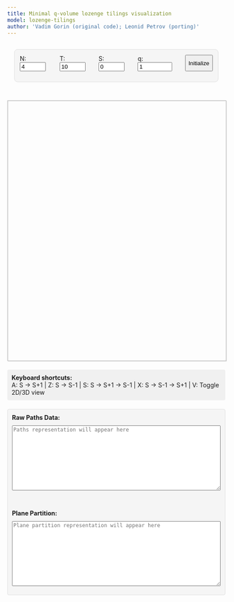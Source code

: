 ```yaml
---
title: Minimal q-volume lozenge tilings visualization
model: lozenge-tilings
author: 'Vadim Gorin (original code); Leonid Petrov (porting)'
---
```


<style>
  /* Minimal styling */
  .interface-container {
    max-width: 1000px;
    margin: 0 auto;
    padding: 16px;
  }

  .control-group {
    background: #f5f5f5;
    border: 1px solid #e0e0e0;
    border-radius: 8px;
    padding: 12px;
    margin-bottom: 12px;
  }

  .parameters-grid {
    display: flex;
    gap: 16px;
    margin-bottom: 12px;
  }

  #lozenge-canvas, #three-canvas {
    width: 100%;
    max-width: 800px;
    height: 600px;
    border: 1px solid #ccc;
    display: block;
    margin: 0 auto;
  }

  #three-container {
    width: 100%;
    max-width: 800px;
    height: 600px;
    margin: 0 auto;
    border: 1px solid #ccc;
    display: block; /* Shown by default, 3D is default */
  }

  .keyboard-info {
    margin-top: 20px;
    padding: 10px;
    background: #f0f0f0;
    border-radius: 4px;
  }

  .export-section {
    margin-top: 20px;
    padding: 10px;
    background: #f5f5f5;
    border-radius: 4px;
    border: 1px solid #e0e0e0;
  }

  #paths-export, #plane-partition-export {
    width: 100%;
    max-width: 800px;
    height: 150px;
    font-family: monospace;
    font-size: 12px;
    margin: 10px auto;
    display: block;
    resize: vertical;
  }
</style>

<script src="/js/three.min.js"></script>
<script src="/js/OrbitControls.js"></script>
<script src="/js/2025-06-08-q-vol-3d.js"></script>

<div class="interface-container">
  <!-- Parameters Only -->
  <div class="control-group">
    <div class="parameters-grid">
      <div>
        <label for="N">N:</label>
        <input type="number" id="N" value="4" min="1" max="200" style="width: 60px;">
      </div>
      <div>
        <label for="T">T:</label>
        <input type="number" id="T" value="10" min="1" max="500" style="width: 60px;">
      </div>
      <div>
        <label for="S">S:</label>
        <input type="number" id="S" value="0" min="0" style="width: 60px;">
      </div>
      <div>
        <label for="q">q:</label>
        <input type="number" id="q" value="1" step="0.02" min="0.01" style="width: 80px;">
      </div>
      <button id="initialize">Initialize</button>
    </div>
  </div>
</div>

<!-- 2D Visualization (hidden) -->
<canvas id="lozenge-canvas" style="display: none;"></canvas>

<!-- 3D Visualization (default) -->
<div id="three-container">
  <canvas id="three-canvas"></canvas>
</div>

<div class="keyboard-info">
  <strong>Keyboard shortcuts:</strong><br>
  A: S → S+1 | Z: S → S-1 | S: S → S+1 → S-1 | X: S → S-1 → S+1 | V: Toggle 2D/3D view
</div>

<div class="export-section">
  <strong>Raw Paths Data:</strong><br>
  <textarea id="paths-export" readonly placeholder="Paths representation will appear here"></textarea>
  <br><br>
  <strong>Plane Partition:</strong><br>
  <textarea id="plane-partition-export" readonly placeholder="Plane partition representation will appear here"></textarea>
</div>

<script>
// Minimal UVA color scheme only
const UVA_COLORS = {
    gray1: '#E57200', // Orange - Up rhombi
    gray2: '#232D4B', // Navy - Down rhombi
    gray3: '#F9DCBF', // Beige - Horizontal
    border: '#666666'
};

Module.onRuntimeInitialized = async function() {
    // WASM Interface Class
    class WASMInterface {
        constructor() {
            this.ready = false;
            this.N_param = 4;
            this.T_param = 10;
            this.S_param = 0;
            this.mode_param = 5;
            this.q_param = 1.0;
            this.paths = [];
        }

        async initialize() {
            if (typeof Module === 'undefined') {
                throw new Error('Module is not defined. WASM JavaScript file may not be loaded.');
            }
            if (typeof Module.cwrap !== 'function') {
                throw new Error('Module.cwrap is not a function. WASM module may not be properly initialized.');
            }

            // Wrap exported functions
            this.initializeTiling = Module.cwrap('initializeTiling', 'number', ['number', 'number', 'number', 'number', 'number'], {async: true});
            this.performSOperator = Module.cwrap('performSOperator', 'number', [], {async: true});
            this.performSMinusOperator = Module.cwrap('performSMinusOperator', 'number', [], {async: true});
            this.exportPaths = Module.cwrap('exportPaths', 'number', [], {async: true});
            this.updateParameters = Module.cwrap('updateParameters', 'number', ['number', 'number'], {async: true});
            this.freeString = Module.cwrap('freeString', null, ['number']);

            this.ready = true;
        }

        async initializeTilingWasm(params) {
            if (!this.ready) throw new Error('WASM not ready');

            this.N_param = params.N;
            this.T_param = params.T;
            this.S_param = params.S;
            this.mode_param = params.mode;
            this.q_param = params.q;

            try {
                const ptr = await this.initializeTiling(params.N, params.T, params.S, params.mode, params.q);
                if (!ptr) {
                    throw new Error('initializeTiling returned null pointer');
                }
                const jsonStr = Module.UTF8ToString(ptr);
                this.freeString(ptr);

                const result = JSON.parse(jsonStr);
                if (result.error) {
                    throw new Error(result.error);
                }

                await this.refreshPaths();
                return result;
            } catch (error) {
                throw new Error(`Initialization failed: ${error.message}`);
            }
        }

        async stepForward() {
            if (!this.ready) throw new Error('WASM not ready');
            if (this.S_param >= this.T_param) throw new Error('Cannot perform S→S+1: already at maximum');

            try {
                const ptr = await this.performSOperator();
                const jsonStr = Module.UTF8ToString(ptr);
                this.freeString(ptr);

                const result = JSON.parse(jsonStr);
                if (result.error) {
                    throw new Error(result.error);
                }

                this.S_param = result.s;
                await this.refreshPaths();
                return result;
            } catch (error) {
                throw new Error(`S operator failed: ${error.message}`);
            }
        }

        async stepBackward() {
            if (!this.ready) throw new Error('WASM not ready');
            if (this.S_param <= 0) throw new Error('Cannot perform S→S-1: already at minimum');

            try {
                const ptr = await this.performSMinusOperator();
                const jsonStr = Module.UTF8ToString(ptr);
                this.freeString(ptr);

                const result = JSON.parse(jsonStr);
                if (result.error) {
                    throw new Error(result.error);
                }

                this.S_param = result.s;
                await this.refreshPaths();
                return result;
            } catch (error) {
                throw new Error(`S- operator failed: ${error.message}`);
            }
        }

        async refreshPaths() {
            try {
                const ptr = await this.exportPaths();
                const jsonStr = Module.UTF8ToString(ptr);
                this.freeString(ptr);

                const result = JSON.parse(jsonStr);
                if (!result.error) {
                    this.paths = result.paths;
                }
            } catch (error) {
                console.error('Failed to refresh paths:', error);
            }
        }

        getPaths() {
            return this.paths;
        }

        getParameters() {
            return {
                N: this.N_param,
                T: this.T_param,
                S: this.S_param,
                mode: this.mode_param,
                q: this.q_param
            };
        }
    }

    // 2D Tiling Visualizer Class (using original drawing logic)
    class TilingVisualizer {
        constructor(canvas) {
            this.canvas = canvas;
            this.ctx = canvas.getContext('2d');
            this.colors = {
                ...UVA_COLORS,
                white: '#FFFFFF',
                black: '#000000'
            };
            this.borderWidth = 0.01;
            this.style = 1; // Lozenges
            this.zoomLevel = 1.0;
            this.panX = 0;
            this.panY = 0;
        }

        updateCanvasDimensions(N, T, S) {
            const sqrt3 = Math.sqrt(3);

            // Calculate the bounding box of the hexagon
            const minX = 0;
            const maxX = T * 0.5 * sqrt3;
            const minY = -(T - S) * 0.5;
            const maxY = N + Math.max(S * 0.5, (2 * S - T) * 0.5);

            const hexWidth = maxX - minX;
            const hexHeight = maxY - minY;

            // Set canvas size with some padding
            const padding = 50;
            const canvasWidth = Math.min(hexWidth * 100 + padding * 2, window.innerWidth * 0.9);
            const canvasHeight = Math.min(hexHeight * 100 + padding * 2, window.innerHeight * 0.8);

            // Set canvas size accounting for device pixel ratio
            const dpr = window.devicePixelRatio || 1;
            this.canvas.width = canvasWidth * dpr;
            this.canvas.height = canvasHeight * dpr;
            this.canvas.style.width = canvasWidth + 'px';
            this.canvas.style.height = canvasHeight + 'px';

            // Scale context for high DPI displays
            this.ctx.scale(dpr, dpr);
        }

        draw(paths, N, T, S) {
            // Update canvas dimensions to fit hexagon exactly
            this.updateCanvasDimensions(N, T, S);

            const ctx = this.ctx;
            const width = this.canvas.width / (window.devicePixelRatio || 1);
            const height = this.canvas.height / (window.devicePixelRatio || 1);

            ctx.fillStyle = this.colors.white;
            ctx.fillRect(0, 0, width, height);

            if (this.style === 5) {
                this.drawLatticePathsStyle(paths, N, T, S);
            } else {
                this.drawHexagonStyle(paths, N, T, S);
            }
        }

        drawHexagonStyle(paths, N, T, S) {
            const ctx = this.ctx;
            const width = this.canvas.width / (window.devicePixelRatio || 1);
            const height = this.canvas.height / (window.devicePixelRatio || 1);

            const sqrt3 = Math.sqrt(3);

            // Calculate the bounding box of the hexagon
            const minX = 0;
            const maxX = T * 0.5 * sqrt3;
            const minY = -(T - S) * 0.5;
            const maxY = N + Math.max(S * 0.5, (2 * S - T) * 0.5);

            const hexWidth = maxX - minX;
            const hexHeight = maxY - minY;
            const hexCenterX = (minX + maxX) / 2;
            const hexCenterY = (minY + maxY) / 2;

            const margin = 0; // No margin - fit hexagon exactly
            const scale = Math.min(
                (width - 2 * margin) / hexWidth,
                (height - 2 * margin) / hexHeight
            ) * this.zoomLevel;

            ctx.save();
            ctx.translate(this.panX, this.panY);
            ctx.translate(width / 2, height / 2);
            ctx.scale(-scale, scale);  // Flip horizontally with negative x scale
            // Center the hexagon
            ctx.translate(-hexCenterX, -hexCenterY);

            this.drawBackgroundHexagon(N, T, S);

            for (let i = 0; i < T; i++) {
                for (let j = 0; j < N; j++) {
                    const currentHeight = paths[j][i];
                    const nextHeight = paths[j][i + 1];
                    this.drawRhombus(i, j, currentHeight, nextHeight);
                }
            }

            // Draw paths on top of the tiling
            this.drawPathsOverlay(paths, N, T, S);

            ctx.restore();
        }

        drawBackgroundHexagon(N, T, S) {
            const ctx = this.ctx;
            const sqrt3 = Math.sqrt(3);

            // First, clip to the hexagon shape
            const vertices = [
                {x: 0, y: 0},
                {x: 0, y: N},
                {x: S * 0.5 * sqrt3, y: N + S * 0.5},
                {x: T * 0.5 * sqrt3, y: N + (2 * S - T) * 0.5},
                {x: T * 0.5 * sqrt3, y: (2 * S - T) * 0.5},
                {x: (T - S) * 0.5 * sqrt3, y: -(T - S) * 0.5}
            ];

            ctx.save();

            // Create clipping path
            ctx.beginPath();
            ctx.moveTo(vertices[0].x, vertices[0].y);
            for (let i = 1; i < 6; i++) {
                ctx.lineTo(vertices[i].x, vertices[i].y);
            }
            ctx.closePath();
            ctx.clip();

            // Draw background rhombi with borders aligned to lozenge grid
            for (let timeIdx = -1; timeIdx <= T; timeIdx++) {
                for (let height = -(T - S + 2); height <= N + S + 2; height++) {
                    // Use the same coordinate system as the actual rhombi
                    const x1 = timeIdx * 0.5 * sqrt3;
                    const y1 = height - timeIdx * 0.5;

                    // Calculate rhombus center for bounds checking
                    const centerX = x1 + 0.25 * sqrt3;
                    const centerY = y1 + 0.5;

                    // Check if rhombus center is roughly within bounds
                    if (centerX >= -0.5 * sqrt3 && centerX <= (T + 1) * 0.5 * sqrt3 &&
                        centerY >= -(T - S + 2) * 0.5 && centerY <= N + S + 1) {

                        ctx.beginPath();
                        ctx.moveTo(x1, y1);
                        ctx.lineTo(x1+0.5 * sqrt3, y1 + 0.5);
                        ctx.lineTo(x1 + sqrt3, y1);
                        ctx.lineTo(x1 + 0.5 * sqrt3, y1 - 0.5);
                        ctx.closePath();

                        ctx.fillStyle = this.colors.gray3;
                        ctx.fill();

                        ctx.strokeStyle = this.colors.border;
                        ctx.lineWidth = this.borderWidth;
                        ctx.stroke();
                    }
                }
            }

            ctx.restore();
        }

        drawRhombus(timeIdx, particleIdx, height, nextHeight) {
            const ctx = this.ctx;
            const sqrt3 = Math.sqrt(3);

            const x1 = timeIdx * 0.5 * sqrt3;
            const y1 = height - timeIdx * 0.5;
            const x2 = x1;
            const y2 = y1 + 1;

            let x3, y3, x4, y4;
            let fillColor;

            if (nextHeight === height) {
                // Down rhombus
                x3 = x2 + 0.5 * sqrt3;
                y3 = y2 - 0.5;
                x4 = x1 + 0.5 * sqrt3;
                y4 = y1 - 0.5;
                fillColor = this.colors.gray1;
            } else {
                // Up rhombus
                x3 = x2 + 0.5 * sqrt3;
                y3 = y2 + 0.5;
                x4 = x1 + 0.5 * sqrt3;
                y4 = y1 + 0.5;
                fillColor = this.colors.gray2;
            }

            ctx.beginPath();
            ctx.moveTo(x1, y1);
            ctx.lineTo(x2, y2);
            ctx.lineTo(x3, y3);
            ctx.lineTo(x4, y4);
            ctx.closePath();

            ctx.fillStyle = fillColor;
            ctx.fill();

            // Add consistent thin borders to all rhombi
            ctx.strokeStyle = this.colors.border;
            ctx.lineWidth = this.borderWidth;
            ctx.stroke();
        }

        drawPathsOverlay(paths, N, T, S) {
            const ctx = this.ctx;
            const sqrt3 = Math.sqrt(3);

            // Draw paths as lines overlaid on the hexagon tiling
            ctx.save();

            // Draw each path
            for (let pathIdx = 0; pathIdx < paths.length; pathIdx++) {
                const path = paths[pathIdx];

                ctx.beginPath();
                ctx.strokeStyle = '#FF0000';  // Red color for paths
                ctx.lineWidth = 0.05;
                ctx.fillStyle = '#FF0000';

                for (let timeIdx = 0; timeIdx < path.length; timeIdx++) {
                    const height = path[timeIdx];

                    // Convert to hexagon coordinates (same as rhombus coordinates)
                    const x = timeIdx * 0.5 * sqrt3;
                    const y = height - timeIdx * 0.5;

                    if (timeIdx === 0) {
                        ctx.moveTo(x, y);
                    } else {
                        ctx.lineTo(x, y);
                    }

                    // Draw a small circle at each point
                    ctx.fillRect(x - 0.03, y - 0.03, 0.06, 0.06);
                }

                ctx.stroke();
            }

            ctx.restore();
        }

        drawLatticePathsStyle(paths, N, T, S) {
            const ctx = this.ctx;
            const width = this.canvas.width / (window.devicePixelRatio || 1);
            const height = this.canvas.height / (window.devicePixelRatio || 1);

            const margin = 20; // Smaller margin for lattice paths
            const scaleX = (width - 2 * margin) / (T + 5);
            const scaleY = (height - 2 * margin) / (N + S + 5);
            const scale = Math.min(scaleX, scaleY) * this.zoomLevel;

            const maxY = N + S - 1;

            ctx.save();
            ctx.translate(this.panX + margin, this.panY + height - margin);
            ctx.scale(scale, -scale);

            ctx.fillStyle = this.colors.gray3;
            for (let i = 0; i <= T; i++) {
                for (let j = 0; j <= maxY; j++) {
                    ctx.fillRect(i - 0.1, j - 0.1, 0.2, 0.2);
                }
            }

            ctx.strokeStyle = this.colors.black;
            ctx.lineWidth = this.borderWidth;
            ctx.fillStyle = this.colors.black;

            for (let j = 0; j < N; j++) {
                ctx.beginPath();

                for (let i = 0; i <= T; i++) {
                    const x = i;
                    const y = paths[j][i];

                    if (i === 0) {
                        ctx.moveTo(x, y);
                    } else {
                        ctx.lineTo(x, y);
                    }

                    ctx.fillRect(x - 0.05, y - 0.05, 0.1, 0.1);
                }

                ctx.stroke();
            }

            ctx.restore();
        }
    }

    // 3D Tiling Visualizer Class (minimal version with fixed pathsTo3D)
    class Tiling3DVisualizer {
        constructor(container) {
            this.container = container;
            this.colors = { ...UVA_COLORS };
            this.cameraInitialized = false;

            // Three.js setup
            this.scene = new THREE.Scene();
            this.scene.background = new THREE.Color(0xffffff);

            // Camera
            this.camera = new THREE.PerspectiveCamera(
                75,
                container.clientWidth / container.clientHeight,
                0.1,
                1000
            );

            // Renderer
            this.renderer = new THREE.WebGLRenderer({
                canvas: document.getElementById('three-canvas'),
                antialias: true
            });
            this.renderer.setSize(container.clientWidth, container.clientHeight);

            // Controls
            this.controls = new THREE.OrbitControls(this.camera, this.renderer.domElement);
            this.controls.enableDamping = true;
            this.controls.dampingFactor = 0.05;

            // Lighting
            const ambientLight = new THREE.AmbientLight(0xffffff, 0.6);
            this.scene.add(ambientLight);

            const directionalLight = new THREE.DirectionalLight(0xffffff, 0.4);
            directionalLight.position.set(10, 10, 10);
            this.scene.add(directionalLight);

            // Group for rhombi
            this.boxGroup = new THREE.Group();
            this.scene.add(this.boxGroup);

            // Handle window resize
            window.addEventListener('resize', () => this.handleResize());

            // Start animation loop
            this.animate();
        }

        handleResize() {
            const width = this.container.clientWidth;
            const height = this.container.clientHeight;

            this.camera.aspect = width / height;
            this.camera.updateProjectionMatrix();

            this.renderer.setSize(width, height);
        }

        pathsTo3D(paths, N, T, S) {
            // Clear existing geometry
            while(this.boxGroup.children.length > 0) {
                const child = this.boxGroup.children[0];
                if (child.geometry) child.geometry.dispose();
                if (child.material) child.material.dispose();
                this.boxGroup.remove(child);
            }

            // Convert paths to triplet format (same as exportPathsData)
            const pathTriplets = [];
            for (let i = 0; i < paths.length; i++) {
                const pathCopy = paths[i].slice().reverse();
                const firstElement = pathCopy[0];
                const adjustedPath = pathCopy.map(x => firstElement - x);

                const triplets = [];
                let x = 0, y = 0;
                const z = paths.length - i; // z-coordinate is constant for each path

                // Start with initial triplet
                triplets.push([x, y, z]);

                // Process each step in the path
                for (let j = 1; j < adjustedPath.length; j++) {
                    const prev = adjustedPath[j-1];
                    const curr = adjustedPath[j];

                    if (curr === prev + 1) {
                        // Path goes up by 1, increment first coordinate
                        x++;
                    } else if (curr === prev) {
                        // Path stays the same, increment second coordinate
                        y++;
                    }
                    triplets.push([x, y, z]);
                }
                pathTriplets.push(triplets);
            }

            // Create geometry for the surface
            const geometry = new THREE.BufferGeometry();
            const vertices = [];
            const normals = [];
            const colors = [];
            const indices = [];

            // Helper to add a square face
            const addSquareFace = (v1, v2, v3, v4, color) => {
                const baseIndex = vertices.length / 3;

                // Add vertices
                vertices.push(v1[0], v1[1], v1[2]);
                vertices.push(v2[0], v2[1], v2[2]);
                vertices.push(v3[0], v3[1], v3[2]);
                vertices.push(v4[0], v4[1], v4[2]);

                // Calculate normal
                const edge1 = [v2[0] - v1[0], v2[1] - v1[1], v2[2] - v1[2]];
                const edge2 = [v3[0] - v1[0], v3[1] - v1[1], v3[2] - v1[2]];
                const normal = [
                    edge1[1] * edge2[2] - edge1[2] * edge2[1],
                    edge1[2] * edge2[0] - edge1[0] * edge2[2],
                    edge1[0] * edge2[1] - edge1[1] * edge2[0]
                ];
                const len = Math.sqrt(normal[0]**2 + normal[1]**2 + normal[2]**2);
                if (len > 0) {
                    normal[0] /= len;
                    normal[1] /= len;
                    normal[2] /= len;
                }

                // Add normals
                for (let i = 0; i < 4; i++) {
                    normals.push(normal[0], normal[1], normal[2]);
                }

                // Add colors
                const c = new THREE.Color(color);
                for (let i = 0; i < 4; i++) {
                    colors.push(c.r, c.g, c.b);
                }

                // Add triangles
                indices.push(
                    baseIndex, baseIndex + 1, baseIndex + 2,
                    baseIndex, baseIndex + 2, baseIndex + 3
                );
            };

            // Create strips between consecutive paths
            for (let pathIdx = 0; pathIdx < pathTriplets.length; pathIdx++) {
                const topPath = pathTriplets[pathIdx];

                // Create bottom path by lowering z by 1
                const bottomPath = topPath.map(point => [point[0], point[1], point[2] - 1]);

                // Create strips between consecutive segments
                for (let i = 0; i < topPath.length - 1; i++) {
                    const topP1 = topPath[i];
                    const topP2 = topPath[i + 1];
                    const bottomP1 = bottomPath[i];
                    const bottomP2 = bottomPath[i + 1];

                    // Determine color based on segment direction
                    let color;
                    if (topP2[0] > topP1[0] && topP2[1] === topP1[1]) {
                        // x increases, y constant -> "up" rhombus
                        color = this.colors.gray2;
                    } else if (topP2[0] === topP1[0] && topP2[1] > topP1[1]) {
                        // x constant, y increases -> "down" rhombus
                        color = this.colors.gray1;
                    } else {
                        // Shouldn't happen with valid paths
                        color = this.colors.gray3;
                    }

                    // Create strip as a quadrilateral
                    // topP1 -> topP2 -> bottomP2 -> bottomP1
                    addSquareFace(topP1, topP2, bottomP2, bottomP1, color);
                }
            }

            // TODO: Add horizontal lozenges between paths
            // This will be implemented cleanly based on the proper mathematical relationship

            // Find the bounds of the surface for camera positioning
            let maxX = 0, maxY = 0, maxZ = 0;
            for (const path of pathTriplets) {
                for (const point of path) {
                    maxX = Math.max(maxX, point[0]);
                    maxY = Math.max(maxY, point[1]);
                    maxZ = Math.max(maxZ, point[2]);
                }
            }

            // Set geometry attributes
            geometry.setAttribute('position', new THREE.Float32BufferAttribute(vertices, 3));
            geometry.setAttribute('normal', new THREE.Float32BufferAttribute(normals, 3));
            geometry.setAttribute('color', new THREE.Float32BufferAttribute(colors, 3));
            geometry.setIndex(indices);

            // Create material
            const material = new THREE.MeshPhongMaterial({
                vertexColors: true,
                side: THREE.DoubleSide,
                flatShading: true
            });

            const mesh = new THREE.Mesh(geometry, material);
            this.boxGroup.add(mesh);

            // Add edges
            const edgesGeometry = new THREE.EdgesGeometry(geometry, 1);
            const edgesMaterial = new THREE.LineBasicMaterial({
                color: this.colors.border,
                linewidth: 2
            });
            const edges = new THREE.LineSegments(edgesGeometry, edgesMaterial);
            this.boxGroup.add(edges);

            // Only center camera on initial load, not on resampling
            if (!this.cameraInitialized) {
                this.centerCamera(maxX, maxY, maxZ);
                this.cameraInitialized = true;
            }
        }

        centerCamera(maxX, maxY, maxZ) {
            // Center on the actual surface
            const centerX = maxX / 2;
            const centerY = maxY / 2;
            const centerZ = maxZ / 2;

            // Set controls target
            this.controls.target.set(centerX, centerY, centerZ);

            // Position camera from the left for good view (3x closer zoom)
            const distance = Math.max(maxX, maxY, maxZ) * 2 / 3;  // 3x zoom
            this.camera.position.set(
                centerX - distance * 1.2,  // Position camera from the left
                centerY + distance * 0.3,
                centerZ + distance * 0.7
            );

            this.controls.update();
        }

        animate() {
            requestAnimationFrame(() => this.animate());

            this.controls.update();
            this.renderer.render(this.scene, this.camera);
        }
    }

    // Main Application
    const wasmInterface = new WASMInterface();
    let tilingVisualizer = null;
    let tiling3DVisualizer = null;
    let is3DView = true; // Default to 3D view

    // Initialize
    async function init() {
        try {
            await wasmInterface.initialize();

            // Initialize 2D visualizer
            const canvas = document.getElementById('lozenge-canvas');
            tilingVisualizer = new TilingVisualizer(canvas);

            // Initialize 3D visualizer
            const container = document.getElementById('three-container');
            tiling3DVisualizer = new Tiling3DVisualizer(container);

            // Initialize with default parameters and perform 6 S→S+1 steps
            await initializeTiling();

            // Perform 6 S→S+1 steps before showing
            for (let i = 0; i < 6; i++) {
                try {
                    await wasmInterface.stepForward();
                } catch (error) {
                    break; // Stop if we can't step forward anymore
                }
            }

            // Update visualization after the steps
            updateVisualization();

            // Set up event listeners
            setupEventListeners();

        } catch (error) {
            console.error('Initialization error:', error);
            alert('Failed to initialize: ' + error.message);
        }
    }

    async function initializeTiling() {
        const N = parseInt(document.getElementById('N').value) || 4;
        const T = parseInt(document.getElementById('T').value) || 10;
        const S = parseInt(document.getElementById('S').value) || 0;
        const q = parseFloat(document.getElementById('q').value) || 1.0;

        try {
            await wasmInterface.initializeTilingWasm({
                N: N,
                T: T,
                S: S,
                mode: 5,
                q: q
            });

            // Don't update visualization here - will be done after 5 steps
        } catch (error) {
            console.error('Initialization failed:', error);
            alert('Initialization failed: ' + error.message);
        }
    }

    function updateVisualization() {
        const params = wasmInterface.getParameters();
        const paths = wasmInterface.getPaths();

        if (is3DView) {
            tiling3DVisualizer.pathsTo3D(paths, params.N, params.T, params.S);
        } else {
            tilingVisualizer.draw(paths, params.N, params.T, params.S);
        }

        // Automatically update both exports
        exportPathsData();
        exportPlanePartition();
    }

    function toggleView() {
        is3DView = !is3DView;
        const canvas = document.getElementById('lozenge-canvas');
        const container = document.getElementById('three-container');

        if (is3DView) {
            canvas.style.display = 'none';
            container.style.display = 'block';
            tiling3DVisualizer.handleResize();
        } else {
            canvas.style.display = 'block';
            container.style.display = 'none';
        }

        updateVisualization();
    }

    function exportPathsData() {
        const paths = wasmInterface.getPaths();
        const params = wasmInterface.getParameters();

        if (!paths || paths.length === 0) {
            document.getElementById('paths-export').value = 'No paths data available';
            return;
        }

        const N = params.N;
        const T = params.T;
        const S = params.S;
        const sqrt3 = Math.sqrt(3);

        // Format paths as simple text matrix
        let output = `Paths Data (N=${N}, T=${T}, S=${S}, q=${params.q}):\n\n`;
        output += 'Each row represents one particle path, columns are time steps:\n\n';

        // Add Path -1 (top boundary)
        const topBoundary = [];
        for (let i = 0; i <= S; i++) {
            topBoundary.push(`(${i},0,${paths.length + 1})`);
        }
        for (let i = 1; i <= T - S; i++) {
            topBoundary.push(`(${S},${i},${paths.length + 1})`);
        }
        output += `Path -1: [${topBoundary.join(', ')}]\n`;

        // Add regular paths
        for (let i = 0; i < paths.length; i++) {
          const pathCopy = paths[i].slice().reverse();
          const firstElement = pathCopy[0];
          const adjustedPath = pathCopy.map(x => firstElement - x);

          // Generate triplets based on path changes
          const triplets = [];
          let x = 0, y = 0; // coordinates

          // Start with initial triplet
          triplets.push(`(${x},${y},${paths.length - i})`);

          // Process each step in the path
          for (let j = 1; j < adjustedPath.length; j++) {
            const prev = adjustedPath[j-1];
            const curr = adjustedPath[j];

            if (curr === prev + 1) {
              // Path goes up by 1, increment first coordinate
              x++;
            } else if (curr === prev) {
              // Path stays the same, increment second coordinate
              y++;
            }
            // Add the new triplet
            triplets.push(`(${x},${y},${paths.length - i})`);
          }

          output += `Path ${i}: [${triplets.join(', ')}]\n`;
        }

        // Add bottom boundary path
        const bottomBoundary = [];
        for (let i = 0; i <= T - S; i++) {
            bottomBoundary.push(`(0,${i},0)`);
        }
        for (let i = 1; i <= S; i++) {
            bottomBoundary.push(`(${i},${T - S},0)`);
        }
        output += `Path (bottom): [${bottomBoundary.join(', ')}]\n`;

        document.getElementById('paths-export').value = output;
    }

    function exportPlanePartition() {
        const paths = wasmInterface.getPaths();
        const params = wasmInterface.getParameters();

        if (!paths || paths.length === 0) {
            alert('No tiling data available to export');
            return;
        }

        // Convert paths to plane partition
        // The paths represent a lozenge tiling where paths[i][j] is the height of particle i at time j
        // For a plane partition, we need to extract the 3D box configuration

        const N = params.N;
        const T = params.T;
        const S = params.S;

        // Create a 2D array to store the plane partition
        // The plane partition should be S × (T-S) based on the Fortran code
        const planePartition = [];

        // Initialize the plane partition array - size is S × (T-S)
        for (let i = 0; i < S; i++) {
            planePartition[i] = [];
            for (let j = 0; j < T - S; j++) {
                planePartition[i][j] = 0;
            }
        }

        // Fill the plane partition based on the paths using the Fortran algorithm
        // Phase 1: Process columns from j=0 to T-S-1 (0-indexed)
        for (let j = 0; j < T - S; j++) {
            let h = 0;  // height counter
            let k = 0;  // path index (0-indexed)
            let i = S - 1;  // plane partition row index (0-indexed)

            let r = 0;  // position counter
            while (r <= S + N - 1 && r <= j + N) {
                if (k < N && k < paths.length && j < paths[k].length && paths[k][j] === r) {
                    k++;
                    h++;  // increment height when path crosses
                } else {
                    // Store height in plane partition if within bounds
                    const col = j + (i - (S - 1));
                    if (i >= 0 && i < S && col >= 0 && col < T - S) {
                        planePartition[i][col] = h;
                    }
                    i--;
                }
                r++;
            }
        }

        // Phase 2: Process remaining positions when S > 1
        let i = S - 2;  // 0-indexed
        while (i >= 0) {
            let h = 0;
            let k = 0;
            let j = T - S - 1;  // 0-indexed

            let r = S - 1 - i;
            while (r <= S + N - 1 && r <= T - 1 - i + N - 1) {
                const timeIdx = T - 1 - i;  // 0-indexed
                if (k < N && k < paths.length && timeIdx < paths[k].length && paths[k][timeIdx] === r) {
                    k++;
                    h++;
                } else {
                    // Store height in plane partition if within bounds
                    const row = i + (j - (T - S - 1));
                    if (row >= 0 && row < S && j >= 0 && j < T - S) {
                        planePartition[row][j] = h;
                    }
                    j--;
                }
                r++;
            }
            i--;
        }

        // Format the plane partition as text
        let output = `Plane Partition (N=${N}, T=${T}, S=${S}, q=${params.q}):\n\n`;

        // Output in standard plane partition format
        // The Fortran code outputs as transpose, so we need to transpose and flip
        // Output dimensions: (T-S) rows × S columns
        for (let j = 0; j < T - S; j++) {
            let row = '';
            for (let i = S - 1; i >= 0; i--) {
                row += planePartition[i][j].toString().padStart(3, ' ');
            }
            output += row + '\n';
        }

        // Also add a compact notation showing non-zero entries
        output += '\nCompact notation (row,col,height):\n';
        const nonZeroEntries = [];
        // Iterate through the transposed output format
        for (let j = 0; j < T - S; j++) {
            for (let i = 0; i < S; i++) {
                if (planePartition[i][j] > 0) {
                    // Output in transposed coordinates
                    nonZeroEntries.push(`(${j},${S - 1 - i},${planePartition[i][j]})`);
                }
            }
        }
        output += nonZeroEntries.join(' ');

        // Set the output in the textarea
        document.getElementById('plane-partition-export').value = output;
    }

    function setupEventListeners() {
        // Initialize button
        document.getElementById('initialize').addEventListener('click', initializeTiling);

        // Keyboard shortcuts
        document.addEventListener('keydown', async (e) => {
            try {
                switch(e.key.toLowerCase()) {
                    case 'a':
                        await wasmInterface.stepForward();
                        updateVisualization();
                        break;
                    case 'z':
                        await wasmInterface.stepBackward();
                        updateVisualization();
                        break;
                    case 's':
                        await wasmInterface.stepForward();
                        await wasmInterface.stepBackward();
                        updateVisualization();
                        break;
                    case 'x':
                        await wasmInterface.stepBackward();
                        await wasmInterface.stepForward();
                        updateVisualization();
                        break;
                    case 'v':
                        toggleView();
                        break;
                }
            } catch (error) {
                console.error('Operation failed:', error);
            }
        });
    }

    // Start the application
    init();
};
</script>
